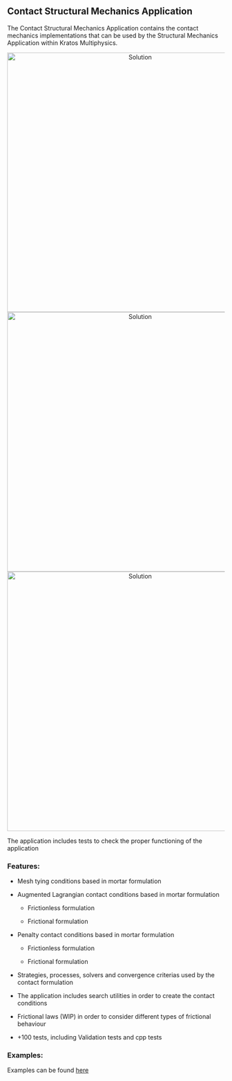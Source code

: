 ## Contact Structural Mechanics Application 
 
The Contact Structural Mechanics Application contains the contact mechanics implementations that can be used by the Structural Mechanics Application within Kratos Multiphysics. 
 
<p align="center">
  <img src="https://raw.githubusercontent.com/KratosMultiphysics/Examples/master/contact_structural_mechanics/validation/double_arch/data/result.gif" alt="Solution" style="width: 600px;"/>
 <img src="https://raw.githubusercontent.com/KratosMultiphysics/Examples/master/contact_structural_mechanics/use_cases/in_ring/data/animation.gif" alt="Solution" style="width: 600px;"/>
  <img src="https://github.com/KratosMultiphysics/Examples/raw/master/contact_structural_mechanics/use_cases/hyperelastic_tubes/data/half_cylinders.gif" alt="Solution" style="width: 600px;"/>
</p>
 
The application includes tests to check the proper functioning of the application
 
### Features: 
 
- Mesh tying conditions based in mortar formulation
 
- Augmented Lagrangian contact conditions based in mortar formulation
 
    * Frictionless formulation

    * Frictional formulation

- Penalty contact conditions based in mortar formulation

     * Frictionless formulation

     * Frictional formulation
 
- Strategies, processes, solvers and convergence criterias used by the contact formulation
 
- The application includes search utilities in order to create the contact conditions

- Frictional laws (WIP) in order to consider different types of frictional behaviour 

- +100 tests, including Validation tests and cpp tests

### Examples:

Examples can be found [here](https://github.com/KratosMultiphysics/Examples/tree/master/contact_structural_mechanics)
